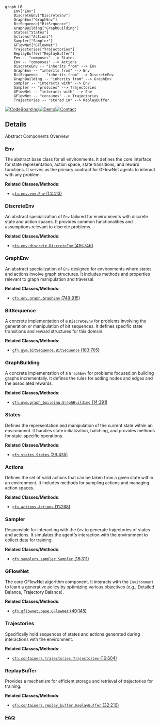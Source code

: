 ```mermaid
graph LR
    Env["Env"]
    DiscreteEnv["DiscreteEnv"]
    GraphEnv["GraphEnv"]
    BitSequence["BitSequence"]
    GraphBuilding["GraphBuilding"]
    States["States"]
    Actions["Actions"]
    Sampler["Sampler"]
    GFlowNet["GFlowNet"]
    Trajectories["Trajectories"]
    ReplayBuffer["ReplayBuffer"]
    Env -- "composes" --> States
    Env -- "composes" --> Actions
    DiscreteEnv -- "inherits from" --> Env
    GraphEnv -- "inherits from" --> Env
    BitSequence -- "inherits from" --> DiscreteEnv
    GraphBuilding -- "inherits from" --> GraphEnv
    Sampler -- "interacts with" --> Env
    Sampler -- "produces" --> Trajectories
    GFlowNet -- "interacts with" --> Env
    GFlowNet -- "consumes" --> Trajectories
    Trajectories -- "stored in" --> ReplayBuffer
```

[![CodeBoarding](https://img.shields.io/badge/Generated%20by-CodeBoarding-9cf?style=flat-square)](https://github.com/CodeBoarding/CodeBoarding)[![Demo](https://img.shields.io/badge/Try%20our-Demo-blue?style=flat-square)](https://www.codeboarding.org/demo)[![Contact](https://img.shields.io/badge/Contact%20us%20-%20contact@codeboarding.org-lightgrey?style=flat-square)](mailto:contact@codeboarding.org)

## Details

Abstract Components Overview

### Env
The abstract base class for all environments. It defines the core interface for state representation, action space, state transitions, and reward functions. It serves as the primary contract for GFlowNet agents to interact with any problem.


**Related Classes/Methods**:

- <a href="https://github.com/gfnorg/torchgfn/blob/master/src/gfn/env.py#L14-L413" target="_blank" rel="noopener noreferrer">`gfn.env.env.Env` (14:413)</a>


### DiscreteEnv
An abstract specialization of `Env` tailored for environments with discrete state and action spaces. It provides common functionalities and assumptions relevant to discrete problems.


**Related Classes/Methods**:

- <a href="https://github.com/gfnorg/torchgfn/blob/master/src/gfn/env.py#L416-L746" target="_blank" rel="noopener noreferrer">`gfn.env.discrete.DiscreteEnv` (416:746)</a>


### GraphEnv
An abstract specialization of `Env` designed for environments where states and actions involve graph structures. It includes methods and properties relevant to graph manipulation and traversal.


**Related Classes/Methods**:

- <a href="https://github.com/gfnorg/torchgfn/blob/master/src/gfn/env.py#L749-L915" target="_blank" rel="noopener noreferrer">`gfn.env.graph.GraphEnv` (749:915)</a>


### BitSequence
A concrete implementation of a `DiscreteEnv` for problems involving the generation or manipulation of bit sequences. It defines specific state transitions and reward structures for this domain.


**Related Classes/Methods**:

- <a href="https://github.com/gfnorg/torchgfn/blob/master/src/gfn/gym/bitSequence.py#L183-L705" target="_blank" rel="noopener noreferrer">`gfn.gym.bitSequence.BitSequence` (183:705)</a>


### GraphBuilding
A concrete implementation of a `GraphEnv` for problems focused on building graphs incrementally. It defines the rules for adding nodes and edges and the associated rewards.


**Related Classes/Methods**:

- <a href="https://github.com/gfnorg/torchgfn/blob/master/src/gfn/gym/graph_building.py#L14-L391" target="_blank" rel="noopener noreferrer">`gfn.gym.graph_building.GraphBuilding` (14:391)</a>


### States
Defines the representation and manipulation of the current state within an environment. It handles state initialization, batching, and provides methods for state-specific operations.


**Related Classes/Methods**:

- <a href="https://github.com/gfnorg/torchgfn/blob/master/src/gfn/states.py#L26-L435" target="_blank" rel="noopener noreferrer">`gfn.states.States` (26:435)</a>


### Actions
Defines the set of valid actions that can be taken from a given state within an environment. It includes methods for sampling actions and managing action spaces.


**Related Classes/Methods**:

- <a href="https://github.com/gfnorg/torchgfn/blob/master/src/gfn/actions.py#L11-L268" target="_blank" rel="noopener noreferrer">`gfn.actions.Actions` (11:268)</a>


### Sampler
Responsible for interacting with the `Env` to generate trajectories of states and actions. It simulates the agent's interaction with the environment to collect data for training.


**Related Classes/Methods**:

- <a href="https://github.com/gfnorg/torchgfn/blob/master/src/gfn/samplers.py#L18-L311" target="_blank" rel="noopener noreferrer">`gfn.samplers.sampler.Sampler` (18:311)</a>


### GFlowNet
The core GFlowNet algorithm component. It interacts with the `Environment` to learn a generative policy by optimizing various objectives (e.g., Detailed Balance, Trajectory Balance).


**Related Classes/Methods**:

- <a href="https://github.com/gfnorg/torchgfn/blob/master/src/gfn/gflownet/base.py#L40-L145" target="_blank" rel="noopener noreferrer">`gfn.gflownet.base.GFlowNet` (40:145)</a>


### Trajectories
Specifically hold sequences of states and actions generated during interactions with the environment.


**Related Classes/Methods**:

- <a href="https://github.com/gfnorg/torchgfn/blob/master/src/gfn/containers/trajectories.py#L16-L604" target="_blank" rel="noopener noreferrer">`gfn.containers.trajectories.Trajectories` (16:604)</a>


### ReplayBuffer
Provides a mechanism for efficient storage and retrieval of trajectories for training.


**Related Classes/Methods**:

- <a href="https://github.com/gfnorg/torchgfn/blob/master/src/gfn/containers/replay_buffer.py#L32-L216" target="_blank" rel="noopener noreferrer">`gfn.containers.replay_buffer.ReplayBuffer` (32:216)</a>




### [FAQ](https://github.com/CodeBoarding/GeneratedOnBoardings/tree/main?tab=readme-ov-file#faq)